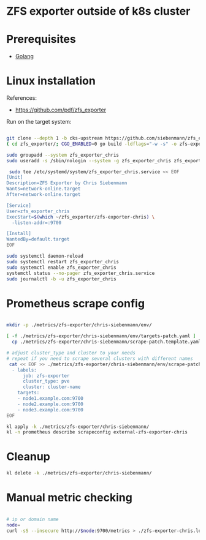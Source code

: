 
# ZFS exporter outside of k8s cluster

# Prerequisites

- [Golang](../../docs/golang.md#install)

# Linux installation

References:
- https://github.com/pdf/zfs_exporter

Run on the target system:

```bash

git clone --depth 1 -b cks-upstream https://github.com/siebenmann/zfs_exporter.git
( cd zfs_exporter/; CGO_ENABLED=0 go build -ldflags="-w -s" -o zfs-exporter-chris main.go )

sudo groupadd --system zfs_exporter_chris
sudo useradd -s /sbin/nologin --system -g zfs_exporter_chris zfs_exporter_chris

 sudo tee /etc/systemd/system/zfs_exporter_chris.service << EOF
[Unit]
Description=ZFS Exporter by Chris Siebenmann
Wants=network-online.target
After=network-online.target

[Service]
User=zfs_exporter_chris
ExecStart=$(which ~/zfs_exporter/zfs-exporter-chris) \
  -listen-addr=:9700

[Install]
WantedBy=default.target
EOF

sudo systemctl daemon-reload
sudo systemctl restart zfs_exporter_chris
sudo systemctl enable zfs_exporter_chris
systemctl status --no-pager zfs_exporter_chris.service
sudo journalctl -b -u zfs_exporter_chris

```

# Prometheus scrape config

```bash

mkdir -p ./metrics/zfs-exporter/chris-siebenmann/env/

[ -f ./metrics/zfs-exporter/chris-siebenmann/env/targets-patch.yaml ] ||
  cp ./metrics/zfs-exporter/chris-siebenmann/scrape-patch.template.yaml ./metrics/zfs-exporter/chris-siebenmann/env/scrape-patch.yaml

# adjust cluster_type and cluster to your needs
# repeat if you need to scrape several clusters with different names
 cat << EOF >> ./metrics/zfs-exporter/chris-siebenmann/env/scrape-patch.yaml
  - labels:
      job: zfs-exporter
      cluster_type: pve
      cluster: cluster-name
    targets:
    - node1.example.com:9700
    - node2.example.com:9700
    - node3.example.com:9700
EOF

kl apply -k ./metrics/zfs-exporter/chris-siebenmann/
kl -n prometheus describe scrapeconfig external-zfs-exporter-chris

```

# Cleanup

```bash
kl delete -k ./metrics/zfs-exporter/chris-siebenmann/
```

# Manual metric checking

```bash

# ip or domain name
node=
curl -sS --insecure http://$node:9700/metrics > ./zfs-exporter-chris.log

```
